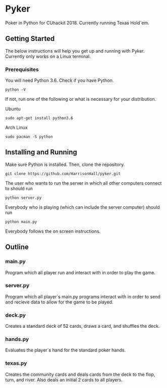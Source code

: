 # Pyker
Poker in Python for CUhackit 2018. Currently running Texas Hold`em.

## Getting Started
The below instructions will help you get up and running with Pyker. Currently only works on a Linux terminal.

### Prerequisites
You will need Python 3.6.
Check if you have Python.
```
python -V
```
If not, run one of the following or what is necessary for your distribution.

Ubuntu
```
sudo apt-get install python3.6
```

Arch Linux
```
sudo pacman -S python
```

## Installing and Running
Make sure Python is installed. Then, clone the repository.
```
git clone https://github.com/HarrisonHall/pyker.git
```
The user who wants to run the server in which all other computers connect to should run
```
python server.py
```
Everybody who is playing (which can include the server computer) should run
```
python main.py
```
Everybody follows the on screen instructions.

## Outline
### main.py
Program which all player run and interact with in order to play the game.
### server.py
Program which all player`s main.py programs interact with in order to send and recieve data to allow for the game to be played.
### deck.py
Creates a standard deck of 52 cards, draws a card, and shuffles the deck.
### hands.py
Evaluates the player`s hand for the standard poker hands.
### texas.py
Creates the community cards and deals cards from the deck to the flop, turn, and river. Also deals an initial 2 cards to all players.
